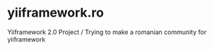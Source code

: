 yiiframework.ro
===============

Yiiframework 2.0 Project / Trying to make a romanian community for yiiframework
